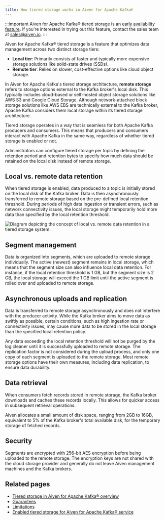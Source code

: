 ```yaml
---
title: How tiered storage works in Aiven for Apache Kafka®
---
```


:::important
Aiven for Apache Kafka® tiered storage is an
[early availability feature](/docs/platform/concepts/beta_services). If you\'re interested in trying out this feature, contact
the sales team at [sales@aiven.io](mailto:sales@aiven.io).
:::

Aiven for Apache Kafka® tiered storage is a feature that optimizes data
management across two distinct storage tiers:

-   **Local tier**: Primarily consists of faster and typically more
    expensive storage solutions like solid-state drives (SSDs).
-   **Remote tier**: Relies on slower, cost-effective options like cloud
    object storage.

In Aiven for Apache Kafka\'s tiered storage architecture, **remote
storage** refers to storage options external to the Kafka broker\'s
local disk. This typically includes cloud-based or self-hosted object
storage solutions like AWS S3 and Google Cloud Storage. Although
network-attached block storage solutions like AWS EBS are technically
external to the Kafka broker, Apache Kafka considers them local storage
within its tiered storage architecture.

Tiered storage operates in a way that is seamless for both Apache Kafka
producers and consumers. This means that producers and consumers
interact with Apache Kafka in the same way, regardless of whether tiered
storage is enabled or not.

Administrators can configure tiered storage per topic by defining the
retention period and retention bytes to specify how much data should be
retained on the local disk instead of remote storage.

## Local vs. remote data retention

When tiered storage is enabled, data produced to a topic is initially
stored on the local disk of the Kafka broker. Data is then
asynchronously transferred to remote storage based on the pre-defined
local retention threshold. During periods of high data ingestion or
transient errors, such as network connectivity issues, the local storage
might temporarily hold more data than specified by the local retention
threshold.

![Diagram depicting the concept of local vs. remote data retention in a tiered storage system.](/images/products/kafka/tiered-storage/data-retention.png)

## Segment management

Data is organized into segments, which are uploaded to remote storage
individually. The active (newest) segment remains in local storage,
which means that the segment size can also influence local data
retention. For instance, if the local retention threshold is 1 GB, but
the segment size is 2 GB, the local storage will exceed the 1 GB limit
until the active segment is rolled over and uploaded to remote storage.

## Asynchronous uploads and replication

Data is transferred to remote storage asynchronously and does not
interfere with the producer activity. While the Kafka broker aims to
move data as swiftly as possible, certain conditions, such as high
ingestion rate or connectivity issues, may cause more data to be stored
in the local storage than the specified local retention policy.

Any data exceeding the local retention threshold will not be purged by
the log cleaner until it is successfully uploaded to remote storage. The
replication factor is not considered during the upload process, and only
one copy of each segment is uploaded to the remote storage. Most remote
storage options have their own measures, including data replication, to
ensure data durability.

## Data retrieval

When consumers fetch records stored in remote storage, the Kafka broker
downloads and caches these records locally. This allows for quicker
access in subsequent retrieval operations.

Aiven allocates a small amount of disk space, ranging from 2GB to 16GB,
equivalent to 5% of the Kafka broker\'s total available disk, for the
temporary storage of fetched records.

## Security

Segments are encrypted with 256-bit AES encryption before being uploaded
to the remote storage. The encryption keys are not shared with the cloud
storage provider and generally do not leave Aiven management machines
and the Kafka brokers.

## Related pages

-   [Tiered storage in Aiven for Apache Kafka® overview](/docs/products/kafka/concepts/kafka-tiered-storage)
-   [Guarantees](/docs/products/kafka/concepts/tiered-storage-guarantees)
-   [Limitations](/docs/products/kafka/concepts/tiered-storage-limitations)
-   [Enabled tiered storage for Aiven for Apache Kafka® service](/docs/products/kafka/howto/enable-kafka-tiered-storage)
